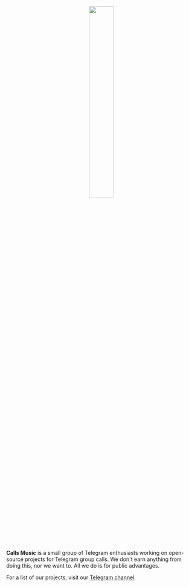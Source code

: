 <div align="center">
  <img src="https://i.ibb.co/db6Vk2H/Git-Lab-5.png" width="36%" />
</div>

<br />

**Calls Music** is a small group of Telegram enthusiasts working on open-source projects for Telegram group calls.
We don't earn anything from doing this, nor we want to.
All we do is for public advantages.

For a list of our projects, visit our [Telegram channel](https://t.me/callsmusic).

